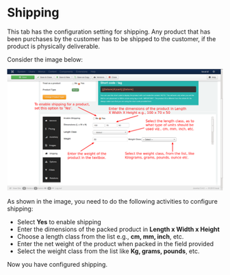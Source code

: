 # Shipping

This tab has the configuration setting for shipping. Any product that has been purchases by the customer has to be shipped to the customer, if the product is physically deliverable.

Consider the image below:

![Simple Shipping](product_simple_shipping.png)

As shown in the image, you need to do the following activities to configure shipping:

* Select **Yes** to enable shipping
* Enter the dimensions of the packed product in **Length x Width x Height**
* Choose a length class from the list e.g., **cm, mm, inch**, etc.
* Enter the net weight of the product when packed in the field provided
* Select the weight class from the list like **Kg, grams, pounds**, etc.

Now you have configured shipping.